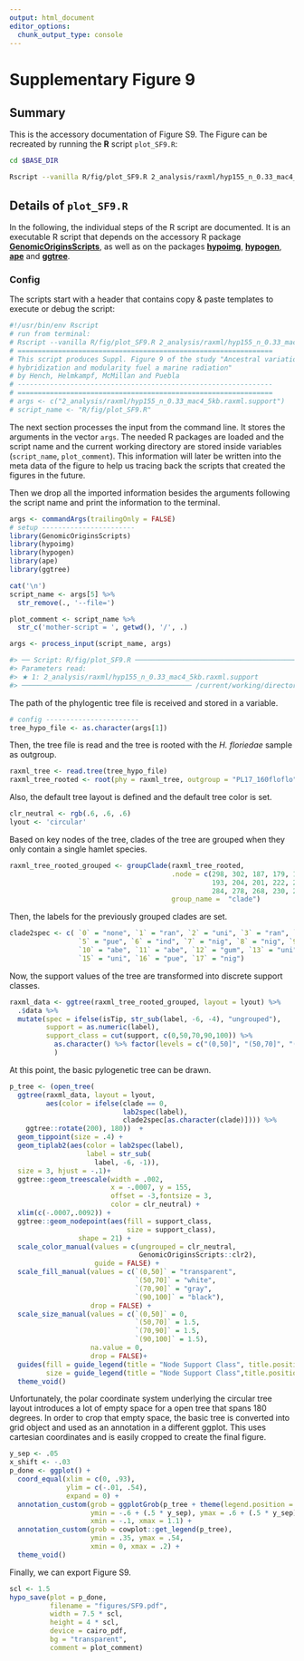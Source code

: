 ```yaml
---
output: html_document
editor_options:
  chunk_output_type: console
---
```

# Supplementary Figure 9



## Summary

This is the accessory documentation of Figure S9.
The Figure can be recreated by running the **R** script `plot_SF9.R`:

```sh
cd $BASE_DIR

Rscript --vanilla R/fig/plot_SF9.R 2_analysis/raxml/hyp155_n_0.33_mac4_5kb.raxml.support
```

## Details of `plot_SF9.R`

In the following, the individual steps of the R script are documented.
It is an executable R script that depends on the accessory R package [**GenomicOriginsScripts**](https://k-hench.github.io/GenomicOriginsScripts), as well as on the packages [**hypoimg**](https://k-hench.github.io/hypoimg), [**hypogen**](https://k-hench.github.io/hypogen), [**ape**](http://ape-package.ird.fr/) and [**ggtree**](https://github.com/YuLab-SMU/ggtree).


### Config

The scripts start with a header that contains copy & paste templates to execute or debug the script:


```r
#!/usr/bin/env Rscript
# run from terminal:
# Rscript --vanilla R/fig/plot_SF9.R 2_analysis/raxml/hyp155_n_0.33_mac4_5kb.raxml.support
# ===============================================================
# This script produces Suppl. Figure 9 of the study "Ancestral variation,
# hybridization and modularity fuel a marine radiation"
# by Hench, Helmkampf, McMillan and Puebla
# ---------------------------------------------------------------
# ===============================================================
# args <- c("2_analysis/raxml/hyp155_n_0.33_mac4_5kb.raxml.support")
# script_name <- "R/fig/plot_SF9.R"
```

The next section processes the input from the command line.
It stores the arguments in the vector `args`.
The needed R packages are loaded and the script name and the current working directory are stored inside variables (`script_name`, `plot_comment`).
This information will later be written into the meta data of the figure to help us tracing back the scripts that created the figures in the future.

Then we drop all the imported information besides the arguments following the script name and print the information to the terminal.


```r
args <- commandArgs(trailingOnly = FALSE)
# setup -----------------------
library(GenomicOriginsScripts)
library(hypoimg)
library(hypogen)
library(ape)
library(ggtree)

cat('\n')
script_name <- args[5] %>%
  str_remove(., '--file=')

plot_comment <- script_name %>%
  str_c('mother-script = ', getwd(), '/', .)

args <- process_input(script_name, args)
```

```r
#> ── Script: R/fig/plot_SF9.R ────────────────────────────────────────────
#> Parameters read:
#> ★ 1: 2_analysis/raxml/hyp155_n_0.33_mac4_5kb.raxml.support
#> ────────────────────────────────────────── /current/working/directory ──
```

The path of the phylogentic tree file is received and stored in a variable.


```r
# config -----------------------
tree_hypo_file <- as.character(args[1])
```

Then, the tree file is read and the tree is rooted with the *H. floriedae* sample as outgroup.


```r
raxml_tree <- read.tree(tree_hypo_file) 
raxml_tree_rooted <- root(phy = raxml_tree, outgroup = "PL17_160floflo")
```

Also, the default tree layout is defined and the default tree color is set.


```r
clr_neutral <- rgb(.6, .6, .6)
lyout <- 'circular'
```

Based on key nodes of the tree, clades of the tree are grouped when they only contain a single hamlet species.


```r
raxml_tree_rooted_grouped <- groupClade(raxml_tree_rooted,
                                        .node = c(298, 302, 187, 179, 171, 159,
                                                  193, 204, 201, 222, 219, 209,
                                                  284, 278, 268, 230, 242),
                                        group_name =  "clade")
```

Then, the labels for the previously grouped clades are set.


```r
clade2spec <- c( `0` = "none", `1` = "ran", `2` = "uni", `3` = "ran", `4` = "may",
                 `5` = "pue", `6` = "ind", `7` = "nig", `8` = "nig", `9` = "ran",
                 `10` = "abe", `11` = "abe", `12` = "gum", `13` = "uni", `14` = "pue",
                 `15` = "uni", `16` = "pue", `17` = "nig")
```

Now, the support values of the tree are transformed into discrete support classes.


```r
raxml_data <- ggtree(raxml_tree_rooted_grouped, layout = lyout) %>%
  .$data %>% 
  mutate(spec = ifelse(isTip, str_sub(label, -6, -4), "ungrouped"),
         support = as.numeric(label),
         support_class = cut(support, c(0,50,70,90,100)) %>% 
           as.character() %>% factor(levels = c("(0,50]", "(50,70]", "(70,90]", "(90,100]"))
           )
```

At this point, the basic pylogenetic tree can be drawn.


```r
p_tree <- (open_tree(
  ggtree(raxml_data, layout = lyout,
         aes(color = ifelse(clade == 0,
                            lab2spec(label),
                            clade2spec[as.character(clade)]))) %>%
    ggtree::rotate(200), 180))  +
  geom_tippoint(size = .4) + 
  geom_tiplab2(aes(color = lab2spec(label), 
                   label = str_sub(
                     label, -6, -1)),
  size = 3, hjust = -.1)+
  ggtree::geom_treescale(width = .002,
                         x = -.0007, y = 155, 
                         offset = -3,fontsize = 3,
                         color = clr_neutral) +
  xlim(c(-.0007,.0092)) +
  ggtree::geom_nodepoint(aes(fill = support_class, 
                             size = support_class),
                 shape = 21) +
  scale_color_manual(values = c(ungrouped = clr_neutral, 
                                GenomicOriginsScripts::clr2),
                     guide = FALSE) +
  scale_fill_manual(values = c(`(0,50]` = "transparent",
                               `(50,70]` = "white",
                               `(70,90]` = "gray",
                               `(90,100]` = "black"),
                    drop = FALSE) +
  scale_size_manual(values = c(`(0,50]` = 0,
                               `(50,70]` = 1.5,
                               `(70,90]` = 1.5,
                               `(90,100]` = 1.5),
                    na.value = 0,
                    drop = FALSE)+
  guides(fill = guide_legend(title = "Node Support Class", title.position = "top", ncol = 2),
         size = guide_legend(title = "Node Support Class",title.position = "top", ncol = 2)) +
  theme_void()
```



Unfortunately, the polar coordinate system underlying the circular tree layout introduces a lot of empty space for a open tree that spans 180 degrees.
In order to crop that empty space, the basic tree is converted into grid object and used as an annotation in a different ggplot.
This uses cartesian coordinates and is easily cropped to create the final figure.


```r
y_sep <- .05
x_shift <- -.03
p_done <- ggplot() +
  coord_equal(xlim = c(0, .93),
              ylim = c(-.01, .54),
              expand = 0) +
  annotation_custom(grob = ggplotGrob(p_tree + theme(legend.position = "none")),
                    ymin = -.6 + (.5 * y_sep), ymax = .6 + (.5 * y_sep),
                    xmin = -.1, xmax = 1.1) +
  annotation_custom(grob = cowplot::get_legend(p_tree),
                    ymin = .35, ymax = .54,
                    xmin = 0, xmax = .2) +
  theme_void()
```



Finally, we can export Figure S9.


```r
scl <- 1.5
hypo_save(plot = p_done,
          filename = "figures/SF9.pdf",
          width = 7.5 * scl,
          height = 4 * scl,
          device = cairo_pdf,
          bg = "transparent",
          comment = plot_comment)
```
